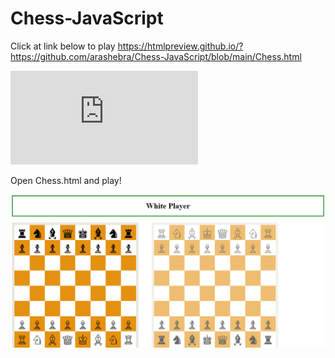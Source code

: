 # Chess-JavaScript

Click at link below to play
https://htmlpreview.github.io/?https://github.com/arashebra/Chess-JavaScript/blob/main/Chess.html

<iframe src="https://htmlpreview.github.io/?https://github.com/arashebra/Chess-JavaScript/blob/main/Chess.html" frameborder="0"></iframe>

Open Chess.html and play!

<img src="https://github.com/arashebra/Chess-JavaScript/blob/main/Chess_img.png" />
